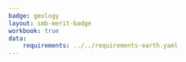 ```yaml
---
badge: geology
layout: smb-merit-badge
workbook: true
data:
    requirements: ../../requirements-earth.yaml
---
```

